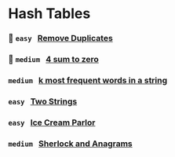# Hash Tables 

### 🌟 `easy` &nbsp; [Remove Duplicates](https://www.hackerrank.com/challenges/)

### 🌟 `medium` &nbsp; [4 sum to zero](https://www.hackerrank.com/challenges/)

### `medium` &nbsp; [k most frequent words in a string](https://www.hackerrank.com/challenges/)

### `easy` &nbsp; [Two Strings](https://www.hackerrank.com/challenges/)

### `easy` &nbsp; [Ice Cream Parlor](https://www.hackerrank.com/challenges/)

### `medium` &nbsp; [Sherlock and Anagrams](https://www.hackerrank.com/challenges/)
